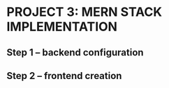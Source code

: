 # PROJECT 3: MERN STACK IMPLEMENTATION


## Step 1 – backend configuration


## Step 2 – frontend creation

